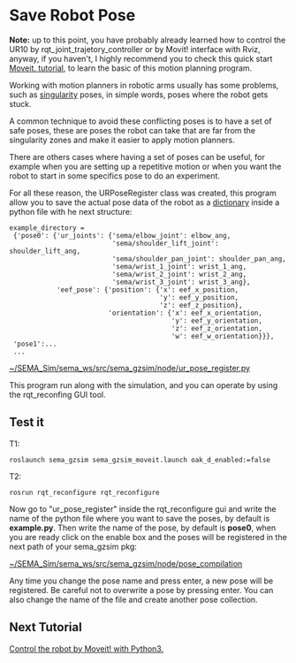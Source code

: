 # Save Robot Pose
**Note:** up to this point, you have probably already learned how to control the UR10 by rqt_joint_trajetory_controller or by Movit! interface with Rviz, anyway, if you haven't, I highly recommend you to check this quick start [Moveit. tutorial](https://ros-planning.github.io/moveit_tutorials/doc/quickstart_in_rviz/quickstart_in_rviz_tutorial.html), to learn the basic of this motion planning program.

Working with motion planners in robotic arms usually has some problems, such as [singularity](https://www.mecademic.com/what-are-the-singularities-in-a-robot-arm-of-six-axis) poses, in simple words, poses where the robot gets stuck. 

A common technique to avoid these conflicting poses is to have a set of safe poses, these are poses the robot can take that are far from the singularity zones and make it easier to apply motion planners.

There are others cases where having a set of poses can be useful, for example when you are setting up a repetitive motion or when you want the robot to start in some specifics pose to do an experiment.

For all these reason, the URPoseRegister class was created, this program allow you to save the actual pose data of the robot as a [dictionary](https://www.w3schools.com/python/python_dictionaries.asp) inside a python file with he next structure:
 ```
 example_directory =
  {'pose0': {'ur_joints': {'sema/elbow_joint': elbow_ang,
                           'sema/shoulder_lift_joint': shoulder_lift_ang, 
                           'sema/shoulder_pan_joint': shoulder_pan_ang, 
                           'sema/wrist_1_joint': wrist_1_ang, 
                           'sema/wrist_2_joint': wrist_2_ang, 
                           'sema/wrist_3_joint': wrist_3_ang}, 
             'eef_pose': {'position': {'x': eef_x_position, 
                                       'y': eef_y_position, 
                                       'z': eef_z_position}, 
                          'orientation': {'x': eef_x_orientation, 
                                          'y': eef_y_orientation, 
                                          'z': eef_z_orientation, 
                                          'w': eef_w_orientation}}}, 
  'pose1':...
  ...
 ```
 
[~/SEMA_Sim/sema_ws/src/sema_gzsim/node/ur_pose_register.py](https://github.com/MonkyDCristian/SEMA_Sim/blob/main/sema_ws/src/sema_gzsim/node/ur_pose_register.py)

This program run along with the simulation, and you can operate by using the rqt_reconfing GUI tool.

## Test it
T1:
```
roslaunch sema_gzsim sema_gzsim_moveit.launch oak_d_enabled:=false        
```
T2:
```
rosrun rqt_reconfigure rqt_reconfigure       
```
Now go to "ur_pose_register" inside the rqt_reconfigure gui and write the name of the python file where you want to save the poses, by default is **example.py**. Then write the name of the pose, by default is **pose0**, when you are ready click on the enable box and the poses will be registered in the next path of your sema_gzsim pkg:

[~/SEMA_Sim/sema_ws/src/sema_gzsim/node/pose_compilation](https://github.com/MonkyDCristian/SEMA_Sim/tree/main/sema_ws/src/sema_gzsim/node/pose_compilation)

Any time you change the pose name and press enter, a new pose will be registered. Be careful not to overwrite a pose by pressing enter. You can also change the name of the file and create another pose collection. 

## Next Tutorial

[Control the robot by Moveit! with Python3.](https://github.com/MonkyDCristian/SEMA_Sim/blob/main/documentation/moveit.md)
